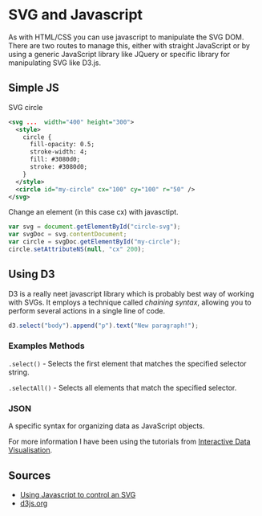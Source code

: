 # SVG and Javascript

As with HTML/CSS you can use javascript to manipulate the SVG DOM. There are two routes to manage this, either with straight JavaScript or by using a generic JavaScript library like JQuery or specific library for manipulating SVG like D3.js.

## Simple JS

SVG circle

```svg
<svg ...  width="400" height="300">
  <style>
    circle {
      fill-opacity: 0.5;
      stroke-width: 4;
      fill: #3080d0;
      stroke: #3080d0;
    }
  </style>
  <circle id="my-circle" cx="100" cy="100" r="50" />
</svg>
```

Change an element (in this case cx) with javasctipt.

```javascript
var svg = document.getElementById("circle-svg"); 
var svgDoc = svg.contentDocument;
var circle = svgDoc.getElementById("my-circle");
circle.setAttributeNS(null, "cx" 200);

```
## Using D3

D3 is a really neet javascript library which is probably best way of working with SVGs. It employs a technique called *chaining syntax*, allowing you to perform several actions in a single line of code. 

```javascript
d3.select("body").append("p").text("New paragraph!");
```

### Examples Methods

```.select()``` - Selects the first element that matches the specified selector string.

```.selectAll()``` - Selects all elements that match the specified selector.

### JSON

A specific syntax for organizing data as JavaScript objects. 

For more information I have been using the tutorials from [Interactive Data Visualisation](http://alignedleft.com/tutorials/d3/). 

## Sources

  *  [Using Javascript to control an SVG](http://www.petercollingridge.co.uk/data-visualisation/using-javascript-control-svg)
  *  [d3js.org](http://d3js.org/)
